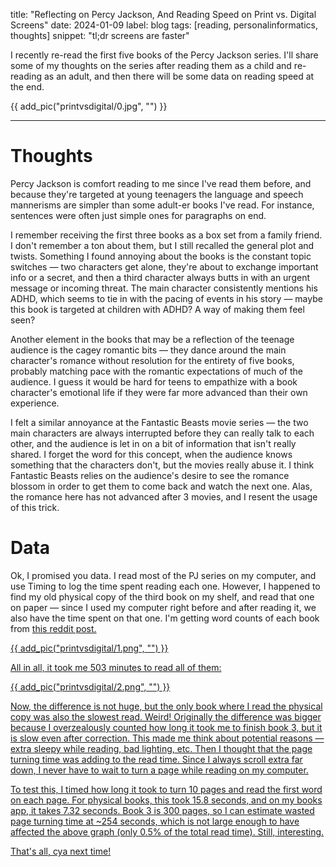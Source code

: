 title: "Reflecting on Percy Jackson, And Reading Speed on Print vs. Digital Screens"
date: 2024-01-09
label: blog
tags: [reading, personalinformatics, thoughts]
snippet: "tl;dr screens are faster"

I recently re-read the first five books of the Percy Jackson series. I'll share some of my thoughts on the series after reading them as a child and re-reading as an adult, and then there will be some data on reading speed at the end.

{{ add_pic("printvsdigital/0.jpg", "") }}

<hr>

# Thoughts

Percy Jackson is comfort reading to me since I've read them before, and because they're targeted at young teenagers the language and speech mannerisms are simpler than some adult-er books I've read. For instance, sentences were often just simple ones for paragraphs on end. 

I remember receiving the first three books as a box set from a family friend. I don't remember a ton about them, but I still recalled the general plot and twists. Something I found annoying about the books is the constant topic switches — two characters get alone, they're about to exchange important info or a secret, and then a third character always butts in with an urgent message or incoming threat. The main character consistently mentions his ADHD, which seems to tie in with the pacing of events in his story — maybe this book is targeted at children with ADHD? A way of making them feel seen?


Another element in the books that may be a reflection of the teenage audience is the cagey romantic bits — they dance around the main character's romance without resolution for the entirety of five books, probably matching pace with the romantic expectations of much of the audience. I guess it would be hard for teens to empathize with a book character's emotional life if they were far more advanced than their own experience. 

I felt a similar annoyance at the Fantastic Beasts movie series — the two main characters are always interrupted before they can really talk to each other, and the audience is let in on a bit of information that isn't really shared. I forget the word for this concept, when the audience knows something that the characters don't, but the movies really abuse it. I think Fantastic Beasts relies on the audience's desire to see the romance blossom in order to get them to come back and watch the next one. Alas, the romance here has not advanced after 3 movies, and I resent the usage of this trick. 

# Data

Ok, I promised you data. I read most of the PJ series on my computer, and use Timing to log the time spent reading each one. However, I happened to find my old physical copy of the third book on my shelf, and read that one on paper — since I used my computer right before and after reading it, we also have the time spent on that one. I'm getting word counts of each book from <a href="https://www.reddit.com/r/camphalfblood/comments/hm3gh8/numbers_the_length_of_percy_jackson/">this reddit post.

{{ add_pic("printvsdigital/1.png", "") }}

All in all, it took me 503 minutes to read all of them:

{{ add_pic("printvsdigital/2.png", "") }}

Now, the difference is not huge, but the only book where I read the physical copy was also the slowest read. Weird! Originally the difference was bigger because I overzealously counted how long it took me to finish book 3, but it is slow even after correction. This made me think about potential reasons — extra sleepy while reading, bad lighting, etc. Then I thought that the page turning time was adding to the read time. Since I always scroll extra far down, I never have to wait to turn a page while reading on my computer. 

To test this, I timed how long it took to turn 10 pages and read the first word on each page. For physical books, this took 15.8 seconds, and on my books app, it takes 7.32 seconds. Book 3 is 300 pages, so I can estimate wasted page turning time at ~254 seconds, which is not large enough to have affected the above graph (only 0.5% of the total read time). Still, interesting. 

That's all, cya next time!
